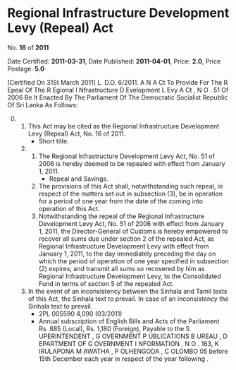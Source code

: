 # Regional Infrastructure Development Levy (Repeal)  Act

No. **16** of **2011**

Date Certified: **2011-03-31**, Date Published: **2011-04-01**, Price: **2.0**, Price Postage: **5.0**

[Certified On 31St March 2011]
L. D.O. 6/2011.
A N  A Ct   To   Provide   For   The  R Epeal   Of   The  R Egional I Nfrastructure  D Evelopment  L Evy  A Ct , N O . 51  Of  2006
Be It Enacted By The Parliament Of The Democratic Socialist Republic Of Sri Lanka As Follows:

0. 
    1. This Act may be cited as the Regional Infrastructure Development Levy (Repeal) Act,  No. 16 of 2011.
        - Short title.
    2. 
        1. The Regional Infrastructure Development Levy Act, No. 51 of 2006 is hereby deemed to be repealed with effect from January 1, 2011.
            - Repeal and Savings.
        2. The provisions of this Act shall, notwithstanding such repeal, in respect of the matters set out in subsection (3), be in operation for a period of one year from the date of the coming into operation of this Act.
        3. Notwithstanding the repeal of the Regional Infrastructure Development Levy Act, No. 51 of 2006 with effect from  January 1, 2011, the Director-General of Customs is hereby empowered to recover all sums due under section 2 of the repealed Act, as Regional Infrastructure Development Levy with effect from January 1, 2011, to the day immediately preceding the day on which the period of operation of one year specified in subsection (2) expires, and transmit all sums so recovered by him as Regional Infrastructure Development Levy, to the Consolidated Fund in terms of section 5 of the repealed Act.
    3. In the event of an inconsistency between the Sinhala and Tamil texts of this Act, the Sinhala text to prevail. In case of an inconsistency the Sinhala text to prevail.
        - 2PL 005590  4,090 (03/2011)
        - Annual subscription of English Bills and Acts of the Parliament Rs. 885 (Local), Rs. 1,180 (Foreign), Payable to the S UPERINTENDENT , G OVERNMENT  P UBLICATIONS  B UREAU , D EPARTMENT   OF G OVERNMENT  I NFORMATION , N O . 163, K IRULAPONA  M AWATHA , P OLHENGODA , C OLOMBO  05 before 15th December each year in respect of the year following .